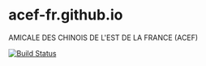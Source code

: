 # acef-fr.github.io
AMICALE DES CHINOIS DE L'EST DE LA FRANCE (ACEF)

[![Build Status](https://acef-fr/acef-fr.github.io.svg?branch=src)](https://travis-ci.org/acef-fr/acef-fr.github.io)
